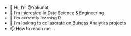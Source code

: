 - 👋 Hi, I’m @Yakunat
- 👀 I’m interested in Data Science & Engineering
- 🌱 I’m currently learning R
- 💞️ I’m looking to collaborate on Buiness Analytics projects
- 📫 How to reach me ...

<!---
Yakunat/Yakunat is a ✨ special ✨ repository because its `README.md` (this file) appears on your GitHub profile.
You can click the Preview link to take a look at your changes.
--->
